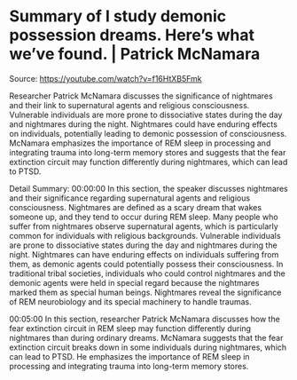 # Summary of I study demonic possession dreams. Here’s what we’ve found. | Patrick McNamara

Source: https://youtube.com/watch?v=f16HtXB5Fmk

Researcher Patrick McNamara discusses the significance of nightmares and their link to supernatural agents and religious consciousness. Vulnerable individuals are more prone to dissociative states during the day and nightmares during the night. Nightmares could have enduring effects on individuals, potentially leading to demonic possession of consciousness. McNamara emphasizes the importance of REM sleep in processing and integrating trauma into long-term memory stores and suggests that the fear extinction circuit may function differently during nightmares, which can lead to PTSD.

Detail Summary: 
00:00:00
In this section, the speaker discusses nightmares and their significance regarding supernatural agents and religious consciousness. Nightmares are defined as a scary dream that wakes someone up, and they tend to occur during REM sleep. Many people who suffer from nightmares observe supernatural agents, which is particularly common for individuals with religious backgrounds. Vulnerable individuals are prone to dissociative states during the day and nightmares during the night. Nightmares can have enduring effects on individuals suffering from them, as demonic agents could potentially possess their consciousness. In traditional tribal societies, individuals who could control nightmares and the demonic agents were held in special regard because the nightmares marked them as special human beings. Nightmares reveal the significance of REM neurobiology and its special machinery to handle traumas.

00:05:00
In this section, researcher Patrick McNamara discusses how the fear extinction circuit in REM sleep may function differently during nightmares than during ordinary dreams. McNamara suggests that the fear extinction circuit breaks down in some individuals during nightmares, which can lead to PTSD. He emphasizes the importance of REM sleep in processing and integrating trauma into long-term memory stores.

